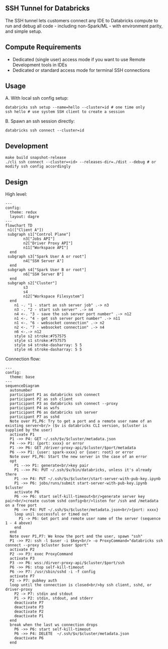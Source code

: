 ## SSH Tunnel for Databricks

The SSH tunnel lets customers connect any IDE to Databricks compute to run and debug all code - including non-Spark/ML - with environment parity, and simple setup.

## Compute Requirements
- Dedicated (single user) access mode if you want to use Remote Development tools in IDEs
- Dedicated or standard access mode for terminal SSH connections

## Usage
A. With local ssh config setup:
```shell
databricks ssh setup --name=hello --cluster=id # one time only
ssh hello # use system SSH client to create a session
```
B. Spawn an ssh session directly:
```shell
databricks ssh connect --cluster=id
```

## Development
```shell
make build snapshot-release
./cli ssh connect --cluster=<id> --releases-dir=./dist --debug # or modify ssh config accordingly
```

## Design

High level:
```mermaid
---
config:
  theme: redux
  layout: dagre
---
flowchart TD
 n1(["Client A"])
 subgraph s1["Control Plane"]
        n3["Jobs API"]
        n2["Driver Proxy API"]
        n11["Workspace API"]
  end
 subgraph s3["Spark User A or root"]
        n4["SSH Server A"]
  end
 subgraph s4["Spark User B or root"]
        n6["SSH Server B"]
  end
 subgraph s2["Cluster"]
        s3
        s4
        n12["Workspace Filesystem"]
  end
    n1 -. "1 - start an ssh server job" .-> n3
    n3 -. "2 - start ssh server" .-> n4
    n4 <-. "3 - save the ssh server port number" .-> n12
    n1 <-. "4 - get ssh server port number" .-> n11
    n1 <-. "6 - websocket connection" .-> n2
    n2 <-. "7 - websocket connection" .-> n4
    n6 <-.-> n12
    style s2 stroke:#757575
    style s1 stroke:#757575
    style s4 stroke-dasharray: 5 5
    style n6 stroke-dasharray: 5 5
```

Connection flow:
```mermaid
---
config:
  theme: base
---
sequenceDiagram
  autonumber
  participant P1 as databricks ssh connect
  participant P2 as ssh client
  participant P3 as databricks ssh connect --proxy
  participant P4 as wsfs
  participant P6 as databricks ssh server
  participant P7 as sshd
  Note over P1,P6: Try to get a port and a remote user name of an existing server<br/> ($v is databricks CLI version, $cluster is supplied by the user)
  activate P1
  P1 ->> P4: GET ~/.ssh/$v/$cluster/metadata.json
  P4 -->> P1: {port: xxxx} or error
  P1 ->> P6: GET /driver-proxy-api/$cluster/$port/metadata
  P6 -->> P1: {user: spark-xxxx} or {user: root} or error
  Note over P1,P6: Start the new server in the case of an error
  opt
    P1 -->> P1: generate<br/>key pair
    P1 -->> P4: PUT ~/.ssh/$v/bin/databricks, unless it's already there
    P1 ->> P4: PUT ~/.ssh/$v/$cluster/start-server-with-pub-key.ipynb
    P1 ->> P6: jobs/runs/submit start-server-with-pub-key.ipynb $cluster
    activate P6
    P6 ->> P6: start self-kill-timeout<br/>generate server key pair<br/>create custom sshd config<br/>listen for /ssh and /metadata on a free port
    P6 ->> P4: PUT ~/.ssh/$v/$cluster/metadata.json<br/>{port: xxxx}
    loop unil successful or timed out
      P1 -> P6: Get port and remote user name of the server (sequence 1 - 4 above)
    end
  end
  Note over P1,P7: We know the port and the user, spawn "ssh"
  P1 ->> P2: ssh -l $user -i $key<br/> -o ProxyCommand="databricks ssh connect --proxy $cluster $user $port"
  activate P2
  P2 ->> P3: exec ProxyCommand
  activate P3
  P3 ->> P6: wss:/dirver-proxy-api/$cluster/$port/ssh
  P6 ->> P6: stop self-kill-timeout
  P6 ->> P7: /usr/sbin/sshd -i -f config
  activate P7
  P2 -> P7: pubkey auth
  loop until the connection is closed<br/>by ssh client, sshd, or driver-proxy
    P2 -> P7: stdin and stdout
    P1 -> P2: stdin, stdout, and stderr
    deactivate P7
    deactivate P3
    deactivate P2
    deactivate P1
  end
  break when the last ws connection drops
    P6 ->> P6: start self-kill-timeout
    P6 ->> P4: DELETE  ~/.ssh/$v/$cluster/metadata.json
    deactivate P6
  end
```
